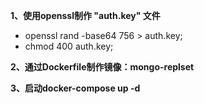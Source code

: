 **1、使用openssl制作 "auth.key" 文件**
- openssl rand -base64 756 > auth.key; 
- chmod 400 auth.key; 

**2、通过Dockerfile制作镜像：mongo-replset**

**3、启动docker-compose up -d**
